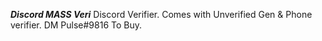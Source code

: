 ***Discord MASS Veri***
Discord Verifier. Comes with Unverified Gen &amp; Phone verifier. DM Pulse#9816 To Buy.
